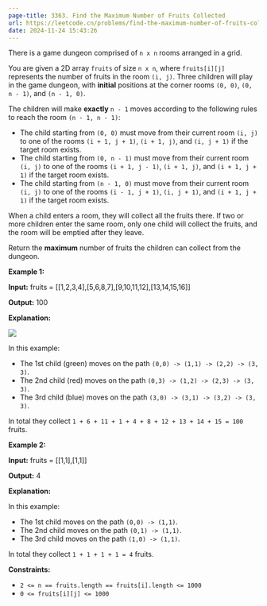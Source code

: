 ```yaml
---
page-title: 3363. Find the Maximum Number of Fruits Collected
url: https://leetcode.cn/problems/find-the-maximum-number-of-fruits-collected/description/
date: 2024-11-24 15:43:26
---
```

There is a game dungeon comprised of `n x n` rooms arranged in a grid.

You are given a 2D array `fruits` of size `n x n`, where `fruits[i][j]` represents the number of fruits in the room `(i, j)`. Three children will play in the game dungeon, with **initial** positions at the corner rooms `(0, 0)`, `(0, n - 1)`, and `(n - 1, 0)`.

The children will make **exactly** `n - 1` moves according to the following rules to reach the room `(n - 1, n - 1)`:

-   The child starting from `(0, 0)` must move from their current room `(i, j)` to one of the rooms `(i + 1, j + 1)`, `(i + 1, j)`, and `(i, j + 1)` if the target room exists.
-   The child starting from `(0, n - 1)` must move from their current room `(i, j)` to one of the rooms `(i + 1, j - 1)`, `(i + 1, j)`, and `(i + 1, j + 1)` if the target room exists.
-   The child starting from `(n - 1, 0)` must move from their current room `(i, j)` to one of the rooms `(i - 1, j + 1)`, `(i, j + 1)`, and `(i + 1, j + 1)` if the target room exists.

When a child enters a room, they will collect all the fruits there. If two or more children enter the same room, only one child will collect the fruits, and the room will be emptied after they leave.

Return the **maximum** number of fruits the children can collect from the dungeon.

**Example 1:**

**Input:** fruits = \[\[1,2,3,4\],\[5,6,8,7\],\[9,10,11,12\],\[13,14,15,16\]\]

**Output:** 100

**Explanation:**

![](https://assets.leetcode.com/uploads/2024/10/15/example_1.gif)

In this example:

-   The 1st child (green) moves on the path `(0,0) -> (1,1) -> (2,2) -> (3, 3)`.
-   The 2nd child (red) moves on the path `(0,3) -> (1,2) -> (2,3) -> (3, 3)`.
-   The 3rd child (blue) moves on the path `(3,0) -> (3,1) -> (3,2) -> (3, 3)`.

In total they collect `1 + 6 + 11 + 1 + 4 + 8 + 12 + 13 + 14 + 15 = 100` fruits.

**Example 2:**

**Input:** fruits = \[\[1,1\],\[1,1\]\]

**Output:** 4

**Explanation:**

In this example:

-   The 1st child moves on the path `(0,0) -> (1,1)`.
-   The 2nd child moves on the path `(0,1) -> (1,1)`.
-   The 3rd child moves on the path `(1,0) -> (1,1)`.

In total they collect `1 + 1 + 1 + 1 = 4` fruits.

**Constraints:**

-   `2 <= n == fruits.length == fruits[i].length <= 1000`
-   `0 <= fruits[i][j] <= 1000`